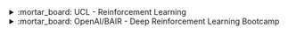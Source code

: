 <!-- !!!!!!!!!!!!!!!!!!!!! CLASSES !!!!!!!!!!!!!!!!!!!!!-->
<div>
<details>
<summary>:mortar_board: UCL - Reinforcement Learning </summary>
<div markdown='1'>

+ Author : [D. Silver](https://en.wikipedia.org/wiki/David_Silver_(programmer)){:.mdLink}.
+ Review : :heart: Excellent class which covers the important Rl concepts as well as the deep reinforcement learning. Gives excellent intuitive explanations of the formulas and concepts.
+ Recommend as : 
    * Go-to course if you know about ML/math and want to quickly understand the reinforcement learning setting and methods. 
+ Level : Intermediate. 
+ [Link](https://www.youtube.com/watch?v=2pWv7GOvuf0&index=1&list=PL7-jPKtc4r78-wCZcQn5IqyuWhBZ8fOxT){:.mdLink}

</div>
</details>
</div> 

<div>
<details>
<summary>:mortar_board: OpenAI/BAIR - Deep Reinforcement Learning Bootcamp </summary>
<div markdown='1'>

+ Author : [DeepRlBootcamp team](https://www.deepbootcamp.io/){:.mdLink}.
+ Review : Very good classes that cover many aspects of deep reinforcement learning. The lecturers are some of the most famous deep RL researchers. You probably should have some understanding of RL before watching these if you want to take full advantage of the content.
+ Recommend as : 
    * Stand-alone videos when you are interested about a specific topic / method.
* Notes : I participated to the bootcamp, so you might even hear a question from me :sweat_smile:. it was an amazing opportunity and I would recommend to anyone who is even slightly in the field.
+ Level : Advanced - "Expert" (maybe for lecture 5). 
+ [Link](https://sites.google.com/view/deep-rl-bootcamp/lectures){:.mdLink}

</div>
</details>
</div> 
